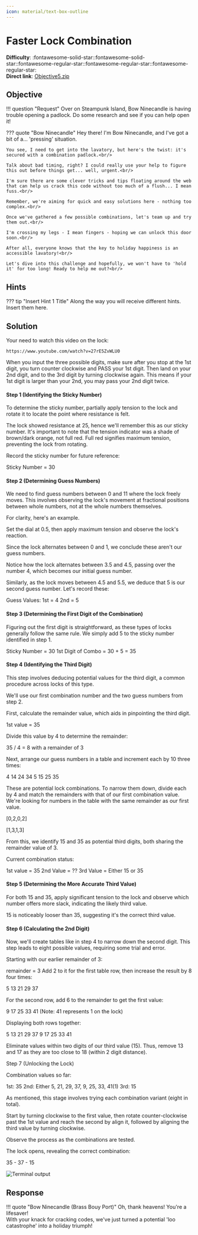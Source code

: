 ```yaml
---
icon: material/text-box-outline
---
```


# Faster Lock Combination

**Difficulty**: :fontawesome-solid-star::fontawesome-solid-star::fontawesome-regular-star::fontawesome-regular-star::fontawesome-regular-star:<br/>
**Direct link**: [Objective5.zip](https://.../)

## Objective

!!! question "Request"
    Over on Steampunk Island, Bow Ninecandle is having trouble opening a padlock. Do some research and see if you can help open it!

??? quote "Bow Ninecandle"
    Hey there! I'm Bow Ninecandle, and I've got a bit of a... 'pressing' situation.<br/>

    You see, I need to get into the lavatory, but here's the twist: it's secured with a combination padlock.<br/>

    Talk about bad timing, right? I could really use your help to figure this out before things get... well, urgent.<br/>

    I'm sure there are some clever tricks and tips floating around the web that can help us crack this code without too much of a flush... I mean fuss.<br/>

    Remember, we're aiming for quick and easy solutions here - nothing too complex.<br/>

    Once we've gathered a few possible combinations, let's team up and try them out.<br/>

    I'm crossing my legs - I mean fingers - hoping we can unlock this door soon.<br/>

    After all, everyone knows that the key to holiday happiness is an accessible lavatory!<br/>

    Let's dive into this challenge and hopefully, we won't have to 'hold it' for too long! Ready to help me out?<br/>


## Hints

??? tip "Insert Hint 1 Title"
    Along the way you will receive different hints. Insert them here.

## Solution

Your need to watch this video on the lock: 

``` 
https://www.youtube.com/watch?v=27rE5ZvWLU0
```

When you input the three possible digits, make sure after you stop at the 1st digit, you turn counter clockwise and PASS your 1st digit. Then land on your 2nd digit, and to the 3rd digit by turning clockwise again. This means if your 1st digit is larger than your 2nd, you may pass your 2nd digit twice. 


#### Step 1 (Identifying the Sticky Number)

To determine the sticky number, partially apply tension to the lock and rotate it to locate the point where resistance is felt.

The lock showed resistance at 25, hence we'll remember this as our sticky number. It's important to note that the tension indicator was a shade of brown/dark orange, not full red. Full red signifies maximum tension, preventing the lock from rotating.

Record the sticky number for future reference:

Sticky Number = 30

#### Step 2 (Determining Guess Numbers)

We need to find guess numbers between 0 and 11 where the lock freely moves. This involves observing the lock's movement at fractional positions between whole numbers, not at the whole numbers themselves.

For clarity, here's an example.

Set the dial at 0.5, then apply maximum tension and observe the lock's reaction.

Since the lock alternates between 0 and 1, we conclude these aren't our guess numbers.

Notice how the lock alternates between 3.5 and 4.5, passing over the number 4, which becomes our initial guess number.

Similarly, as the lock moves between 4.5 and 5.5, we deduce that 5 is our second guess number. Let's record these:

Guess Values:
1st = 4
2nd = 5

#### Step 3 (Determining the First Digit of the Combination)

Figuring out the first digit is straightforward, as these types of locks generally follow the same rule. We simply add 5 to the sticky number identified in step 1.

Sticky Number = 30
1st Digit of Combo = 30 + 5 = 35

#### Step 4 (Identifying the Third Digit)

This step involves deducing potential values for the third digit, a common procedure across locks of this type.

We'll use our first combination number and the two guess numbers from step 2.

First, calculate the remainder value, which aids in pinpointing the third digit.

1st value = 35

Divide this value by 4 to determine the remainder:

35 / 4 = 8 with a remainder of 3

Next, arrange our guess numbers in a table and increment each by 10 three times:

4 14 24 34
5 15 25 35

These are potential lock combinations. To narrow them down, divide each by 4 and match the remainders with that of our first combination value. We're looking for numbers in the table with the same remainder as our first value.

[0,2,0,2]

[1,3,1,3]


From this, we identify 15 and 35 as potential third digits, both sharing the remainder value of 3.

Current combination status:

1st value = 35
2nd Value = ??
3rd Value = Either 15 or 35

#### Step 5 (Determining the More Accurate Third Value)

For both 15 and 35, apply significant tension to the lock and observe which number offers more slack, indicating the likely third value.

15 is noticeably looser than 35, suggesting it's the correct third value.

#### Step 6 (Calculating the 2nd Digit)

Now, we'll create tables like in step 4 to narrow down the second digit. This step leads to eight possible values, requiring some trial and error.

Starting with our earlier remainder of 3:

remainder = 3
Add 2 to it for the first table row, then increase the result by 8 four times:

5 13 21 29 37

For the second row, add 6 to the remainder to get the first value:

9 17 25 33 41
(Note: 41 represents 1 on the lock)

Displaying both rows together:

5 13 21 29 37
9 17 25 33 41

Eliminate values within two digits of our third value (15). Thus, remove 13 and 17 as they are too close to 18 (within 2 digit distance).

Step 7 (Unlocking the Lock)

Combination values so far:

1st: 35
2nd: Either 5, 21, 29, 37, 9, 25, 33, 41(1)
3rd: 15

As mentioned, this stage involves trying each combination variant (eight in total).

Start by turning clockwise to the first value, then rotate counter-clockwise past the 1st value and reach the second by align it, followed by aligning the third value by turning clockwise.

Observe the process as the combinations are tested.

The lock opens, revealing the correct combination:

35 - 37 - 15

![Terminal output](../img/objectives/o16/terminal_output_o5.png)


## Response

!!! quote "Bow Ninecandle (Brass Bouy Port)"
    Oh, thank heavens! You're a lifesaver! <br/>
    With your knack for cracking codes, we've just turned a potential 'loo catastrophe' into a holiday triumph! <br/>
